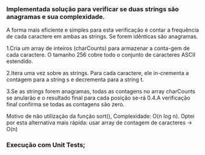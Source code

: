 ### Implementada solução para verificar se duas strings são anagramas e sua complexidade.


A forma mais eficiente e simples para esta verificação é contar a frequência de cada caractere em ambas as strings. Se forem idênticas são anagramas.

1.Cria um array de inteiros (charCounts) para armazenar a conta-gem de cada caractere. O tamanho 256 cobre todo o conjunto de caracteres ASCII estendido.

2.Itera uma vez sobre as strings. Para cada caractere, ele in-crementa a contagem para a string s e decrementa para a string t.

3.Se as strings forem anagramas, todas as contagens no array charCounts se anularão e o resultado final para cada posição se-rá 0.4.A verificação final confirma se todas as contagens são zero.


Motivo de não utilização da função sort(), Complexidade: O(n log n).
Optei por esta alternativa mais rápida: usar array de contagem de caracteres → O(n)


### Execução com Unit Tests;
